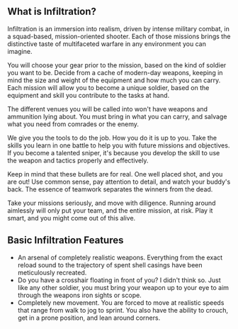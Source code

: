 ## What is Infiltration?

Infiltration is an immersion into realism, driven by intense military combat, in a squad-based, mission-oriented shooter. Each of those
missions brings the distinctive taste of multifaceted warfare in any environment you can imagine.

You will choose your gear prior to the mission, based on the kind of soldier you want to be. Decide from a cache of modern-day weapons,
keeping in mind the size and weight of the equipment and how much you can carry. Each mission will allow you to become a unique soldier,
based on the equipment and skill you contribute to the tasks at hand.

The different venues you will be called into won't have weapons and ammunition lying about. You must bring in what you can carry, and
salvage what you need from comrades or the enemy.

We give you the tools to do the job. How you do it is up to you. Take the skills you learn in one battle to help you with future missions
and objectives. If you become a talented sniper, it's because you develop the skill to use the weapon and tactics properly and effectively.

Keep in mind that these bullets are for real. One well placed shot, and you are out! Use common sense, pay attention to detail, and watch
your buddy's back. The essence of teamwork separates the winners from the dead.

Take your missions seriously, and move with diligence. Running around aimlessly will only put your team, and the entire mission, at risk.
Play it smart, and you might come out of this alive.

## Basic Infiltration Features

- An arsenal of completely realistic weapons. Everything from the exact reload sound to the trajectory of spent shell casings have been
  meticulously recreated.
- Do you have a crosshair floating in front of you? I didn't think so. Just like any other soldier, you must bring your weapon up to your
  eye to aim through the weapons iron sights or scope.
- Completely new movement. You are forced to move at realistic speeds that range from walk to jog to sprint. You also have the ability to
  crouch, get in a prone position, and lean around corners.
